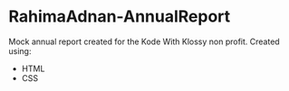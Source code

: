 # RahimaAdnan-AnnualReport
Mock annual report created for the Kode With Klossy non profit. 
Created using:
  - HTML
  - CSS


